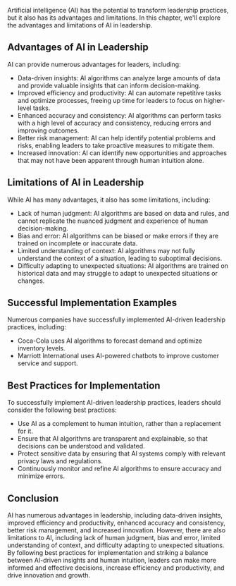 

Artificial intelligence (AI) has the potential to transform leadership practices, but it also has its advantages and limitations. In this chapter, we'll explore the advantages and limitations of AI in leadership.

Advantages of AI in Leadership
------------------------------

AI can provide numerous advantages for leaders, including:

* Data-driven insights: AI algorithms can analyze large amounts of data and provide valuable insights that can inform decision-making.
* Improved efficiency and productivity: AI can automate repetitive tasks and optimize processes, freeing up time for leaders to focus on higher-level tasks.
* Enhanced accuracy and consistency: AI algorithms can perform tasks with a high level of accuracy and consistency, reducing errors and improving outcomes.
* Better risk management: AI can help identify potential problems and risks, enabling leaders to take proactive measures to mitigate them.
* Increased innovation: AI can identify new opportunities and approaches that may not have been apparent through human intuition alone.

Limitations of AI in Leadership
-------------------------------

While AI has many advantages, it also has some limitations, including:

* Lack of human judgment: AI algorithms are based on data and rules, and cannot replicate the nuanced judgment and experience of human decision-making.
* Bias and error: AI algorithms can be biased or make errors if they are trained on incomplete or inaccurate data.
* Limited understanding of context: AI algorithms may not fully understand the context of a situation, leading to suboptimal decisions.
* Difficulty adapting to unexpected situations: AI algorithms are trained on historical data and may struggle to adapt to unexpected situations or changes.

Successful Implementation Examples
----------------------------------

Numerous companies have successfully implemented AI-driven leadership practices, including:

* Coca-Cola uses AI algorithms to forecast demand and optimize inventory levels.
* Marriott International uses AI-powered chatbots to improve customer service and support.

Best Practices for Implementation
---------------------------------

To successfully implement AI-driven leadership practices, leaders should consider the following best practices:

* Use AI as a complement to human intuition, rather than a replacement for it.
* Ensure that AI algorithms are transparent and explainable, so that decisions can be understood and validated.
* Protect sensitive data by ensuring that AI systems comply with relevant privacy laws and regulations.
* Continuously monitor and refine AI algorithms to ensure accuracy and minimize errors.

Conclusion
----------

AI has numerous advantages in leadership, including data-driven insights, improved efficiency and productivity, enhanced accuracy and consistency, better risk management, and increased innovation. However, there are also limitations to AI, including lack of human judgment, bias and error, limited understanding of context, and difficulty adapting to unexpected situations. By following best practices for implementation and striking a balance between AI-driven insights and human intuition, leaders can make more informed and effective decisions, increase efficiency and productivity, and drive innovation and growth.
